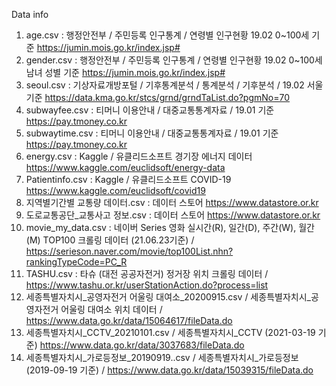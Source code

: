 Data info

1. age.csv : 행정안전부 / 주민등록 인구통계 / 연령별 인구현황 19.02 0~100세 기준 https://jumin.mois.go.kr/index.jsp#
2. gender.csv : 행정안전부 / 주민등록 인구통계 / 연령별 인구현황 19.02 0~100세 남녀 성별 기준 https://jumin.mois.go.kr/index.jsp#
3. seoul.csv : 기상자료개방포털 / 기후통계분석 / 통계분석 / 기후분석 / 19.02 서울 기준 https://data.kma.go.kr/stcs/grnd/grndTaList.do?pgmNo=70
4. subwayfee.csv : 티머니 이용안내 / 대중교통통계자료 / 19.01 기준 https://pay.tmoney.co.kr
5. subwaytime.csv : 티머니 이용안내 / 대중교통통계자료 / 19.01 기준 https://pay.tmoney.co.kr
6. energy.csv : Kaggle / 유클리드소프트 경기장 에너지 데이터 https://www.kaggle.com/euclidsoft/energy-data
7. Patientinfo.csv : Kaggle / 유클리드소프트 COVID-19 https://www.kaggle.com/euclidsoft/covid19
8. 지역별기간별 교통량 데이터.csv : 데이터 스토어 https://www.datastore.or.kr
9. 도로교통공단_교통사고 정보.csv : 데이터 스토어 https://www.datastore.or.kr
10. movie_my_data.csv : 네이버 Series 영화 실시간(R), 일간(D), 주간(W), 월간(M) TOP100 크롤링 데이터 (21.06.23기준) / https://serieson.naver.com/movie/top100List.nhn?rankingTypeCode=PC_R
11. TASHU.csv : 타슈 (대전 공공자전거) 정거장 위치 크롤링 데이터 / https://www.tashu.or.kr/userStationAction.do?process=list
12. 세종특별자치시_공영자전거 어울링 대여소_20200915.csv / 세종특별자치시_공영자전거 어울링 대여소 위치 데이터 / https://www.data.go.kr/data/15064617/fileData.do
13. 세종특별자치시_CCTV_20210101.csv / 세종특별자치시_CCTV (2021-03-19 기준) https://www.data.go.kr/data/3037683/fileData.do
14. 세종특별자치시_가로등정보_20190919..csv / 세종특별자치시_가로등정보 (2019-09-19 기준) / https://www.data.go.kr/data/15039315/fileData.do
